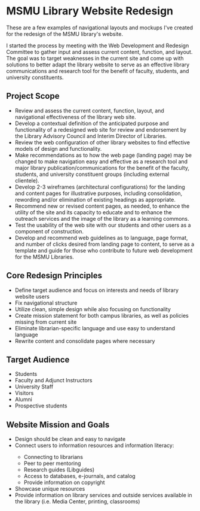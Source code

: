 # MSMU Library Website Redesign 
These are a few examples of navigational layouts and mockups I've created for the redesign of the MSMU library's website. 

I started the process by meeting with the Web Development and Redesign Committee to gather input and assess current content, function, and layout. The goal was to target weaknesses in the current site and come up with solutions to better adapt the library website to serve as an effective library communications and research tool for the benefit of faculty, students, and university constituents.

<h2>Project Scope</h2>
<ul>
<li>Review and assess the current content, function, layout, and navigational effectiveness of the library web site.</li>
<li>Develop a contextual definition of the anticipated purpose and functionality of a redesigned web site for review and endorsement by the Library Advisory Council and Interim Director of Libraries.</li>
<li>Review the web configuration of other library websites to find effective models of design and functionality.</li>
<li>Make recommendations as to how the web page (landing page) may be changed to make navigation easy and effective as a research tool and major library publication/communications for the benefit of the faculty, students, and university constituent groups (including external clientele).</li>
<li>Develop 2-3 wireframes (architectural configurations) for the landing and content pages for illustrative purposes, including consolidation, rewording and/or elimination of existing headings as appropriate.</li>
<li>Recommend new or revised content pages,  as needed, to enhance the utility of the site and its capacity to educate and to enhance the outreach services and the image of the library as a learning commons.</li>
<li>Test the usability of the web site with our students and other users as a component of construction.</li>
<li>Develop and recommend web guidelines as to language, page format, and number of clicks desired from landing page to content,  to serve as a template and  guide for those who contribute to future web development for the MSMU Libraries.</li>
</ul>

<h2>Core Redesign Principles</h2>
<ul>
<li>Define target audience and focus on interests and needs of library website users</li>
<li>Fix navigational structure</li> 
<li>Utilize clean, simple design while also focusing on functionality</li>
<li>Create mission statement for both campus libraries, as well as policies missing from current site</li>
<li>Eliminate librarian-specific language and use easy to understand language</li>
<li>Rewrite content and consolidate pages where necessary</li>
</ul>

<h2>Target Audience</h2>
<ul>
<li>Students</li>
<li>Faculty and Adjunct Instructors</li>
<li>University Staff</li>
<li>Visitors</li>
<li>Alumni</li>
<li>Prospective students</li>
</ul>

<h2>Website Mission and Goals</h2>
<ul>
<li>Design should be clean and easy to navigate</li>
<li>Connect users to information resources and information literacy: </li>
<ul>
<li>Connecting to librarians</li>
<li>Peer to peer mentoring</li>
<li>Research guides (Libguides)</li>
<li>Access to databases, e-journals, and catalog</li>
<li>Provide information on copyright</li>
</ul>
<li>Showcase unique resources</li>
<li>Provide information on library services and outside services available in the library (i.e. Media Center, printing, classrooms)</li>
</ul>
